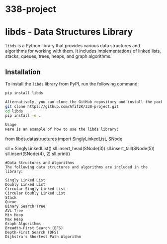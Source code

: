 # 338-project
# libds - Data Structures Library

`libds` is a Python library that provides various data structures and algorithms for working with them. It includes implementations of linked lists, stacks, queues, trees, heaps, and graph algorithms.

## Installation

To install the `libds` library from PyPI, run the following command:

```bash
pip install libds

Alternatively, you can clone the GitHub repository and install the package locally:
git clone https://github.com/Afif2K/338-project.git
cd libds
pip install -e .

Usage
Here is an example of how to use the libds library:
```
from libds.datastructures import SinglyLinkedList, SNode

sll = SinglyLinkedList()
sll.insert_head(SNode(3))
sll.insert_tail(SNode(5))
sll.insert(SNode(4), 2)
sll.print()
```
#Data Structures and Algorithms
The following data structures and algorithms are included in the library:

Singly Linked List
Doubly Linked List
Circular Singly Linked List
Circular Doubly Linked List
Stack
Queue
Binary Search Tree
AVL Tree
Min Heap
Max Heap
Graph Algorithms
Breadth-First Search (BFS)
Depth-First Search (DFS)
Dijkstra's Shortest Path Algorithm
